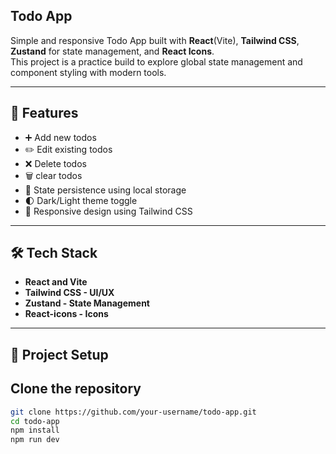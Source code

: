 ## Todo App

Simple and responsive Todo App built with **React**(Vite), **Tailwind CSS**, **Zustand** for state management, and **React Icons**.  
This project is a practice build to explore global state management and component styling with modern tools.

---
## 🚀 Features
- ➕ Add new todos  
- ✏️ Edit existing todos  
- ❌ Delete todos
- 🗑️ clear todos
- 💾 State persistence using local storage
- 🌓 Dark/Light theme toggle  
- 📱 Responsive design using Tailwind CSS  

---
## 🛠️ Tech Stack
- **React and Vite**  
- **Tailwind CSS - UI/UX**
- **Zustand - State Management**
- **React-icons - Icons**

---
## 📂 Project Setup

## Clone the repository
```bash
git clone https://github.com/your-username/todo-app.git
cd todo-app
npm install
npm run dev
